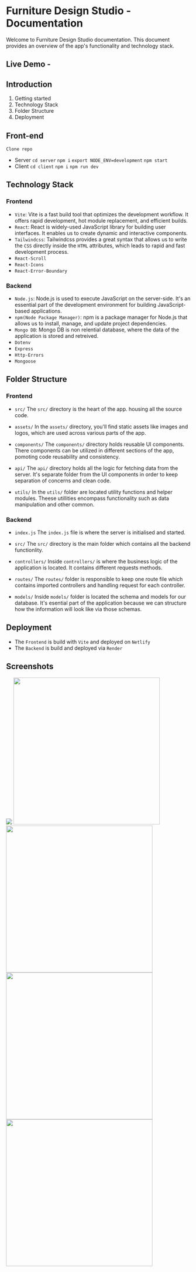 # Furniture Design Studio - Documentation
Welcome to Furniture Design Studio documentation. This document provides an overview of the app's functionality and technology stack.

## Live Demo - 

## Introduction

1. Getting started
2. Technology Stack
3. Folder Structure
4. Deployment

## Front-end

`Clone repo`

- Server `cd server` `npm i` `export NODE_ENV=development` `npm start`
- Client `cd client` `npm i` `npm run dev`

## Technology Stack

### Frontend
- `Vite`: Vite is a fast build tool that optimizes the development workflow. It offers rapid development, hot module replacement, and efficient builds.
- `React`: React is widely-used JavaScript library for building user interfaces. It enables us to create dynamic and interactive components.
- `Tailwindcss`: Tailwindcss provides a great syntax that allows us to write the `CSS` directly inside the `HTML` attributes, which leads to rapid and fast development process.
- `React-Scroll`
- `React-Icons`
- `React-Error-Boundary`

### Backend
- `Node.js`: Node.js is used to execute JavaScript on the server-side. It's an essential part of the development environment for building JavaScript-based applications.
- `npm(Node Package Manager)`: npm is a package manager for Node.js that allows us to install, manage, and update project dependencies.
- `Mongo DB`: Mongo DB is non relential database, where the data of the application is stored and retreived.
- `Dotenv`
- `Express`
- `Http-Errors`
- `Mongoose`

## Folder Structure

### Frontend
- `src/`
The `src/` directory is the heart of the app. housing all the source code.

- `assets/`
In the `assets/` directory, you'll find static assets like images and logos, which are used across various parts of the app.

- `components/`
The `components/` directory holds reusable UI components. There components can be utilized in different sections of the app, pomoting code reusability and consistency.

- `api/`
The `api/` directory holds all the logic for fetching data from the server. It's separate folder from the UI components in order to keep separation of concerns and clean code.

- `utils/`
In the `utils/` folder are located utility functions and helper modules. Theese utillities encompass functionality such as data manipulation and other common.  

### Backend
- `index.js`
The `index.js` file is where the server is initialised and started.

- `src/`
The `src/` directory is the main folder which contains all the backend functionlity.

- `controllers/`
Inside `controllers/` is where the business logic of the application is located. It contains different requests methods. 

- `routes/`
The `routes/` folder is responsible to keep one route file which contains imported controllers and handling request for each controller.

- `models/`
Inside `models/` folder is located the schema and models for our database. It's esential part of the application because we can structure how the information will look like via those schemas. 


## Deployment
- The `Frontend` is build with `Vite` and deployed on `Netlify`
- The `Backend` is build and deployed via `Render`

## Screenshots 

<img src="public/../client/public/127.0.0.1_5173_%20(4).png">
<img width="400" src="public/../client/public/mobile%20(1).png">
<img width="400" src="public/../client/public/mobile%20(2).png">
<img width="400" src="public/../client/public/mobile%20(3).png">
<img width="400" src="public/../client/public/mobile%20(4).png">
